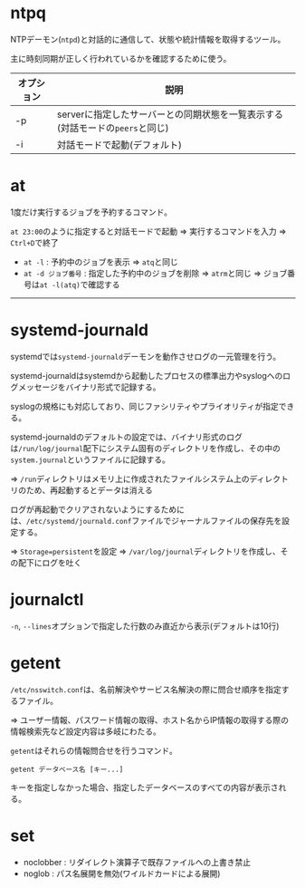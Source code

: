 # ntpq

NTPデーモン(`ntpd`)と対話的に通信して、状態や統計情報を取得するツール。

主に時刻同期が正しく行われているかを確認するために使う。

| オプション | 説明                                                                          |
|------------|-------------------------------------------------------------------------------|
| -p         | serverに指定したサーバーとの同期状態を一覧表示する(対話モードの`peers`と同じ) |
| -i         | 対話モードで起動(デフォルト)                                                  |

# at

1度だけ実行するジョブを予約するコマンド。

`at 23:00`のように指定すると対話モードで起動 => 実行するコマンドを入力 => `Ctrl+D`で終了

- `at -l` : 予約中のジョブを表示 => `atq`と同じ
- `at -d ジョブ番号` : 指定した予約中のジョブを削除 => `atrm`と同じ => ジョブ番号は`at -l(atq)`で確認する

---

# systemd-journald

systemdでは`systemd-journald`デーモンを動作させログの一元管理を行う。

systemd-journaldはsystemdから起動したプロセスの標準出力やsyslogへのログメッセージをバイナリ形式で記録する。

syslogの規格にも対応しており、同じファシリティやプライオリティが指定できる。

systemd-journaldのデフォルトの設定では、バイナリ形式のログは`/run/log/journal`配下にシステム固有のディレクトリを作成し、その中の`system.journal`というファイルに記録する。

=> `/run`ディレクトリはメモリ上に作成されたファイルシステム上のディレクトリのため、再起動するとデータは消える

ログが再起動でクリアされないようにするためには、`/etc/systemd/journald.conf`ファイルでジャーナルファイルの保存先を設定する。

=> `Storage=persistent`を設定 => `/var/log/journal`ディレクトリを作成し、その配下にログを吐く

# journalctl

`-n`, `--lines`オプションで指定した行数のみ直近から表示(デフォルトは10行)

# getent
`/etc/nsswitch.conf`は、名前解決やサービス名解決の際に問合せ順序を指定するファイル。

=> ユーザー情報、パスワード情報の取得、ホスト名からIP情報の取得する際の情報検索先など設定内容は多岐にわたる。

`getent`はそれらの情報問合せを行うコマンド。

```
getent データベース名 [キー...]
```

キーを指定しなかった場合、指定したデータベースのすべての内容が表示される。

# set

- noclobber : リダイレクト演算子で既存ファイルへの上書き禁止
- noglob : パス名展開を無効(ワイルドカードによる展開)

